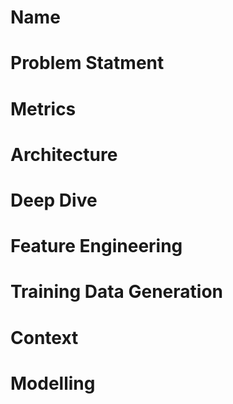 # Name
# Problem Statment
# Metrics
# Architecture 
# Deep Dive
# Feature Engineering
# Training Data Generation
# Context
# Modelling
